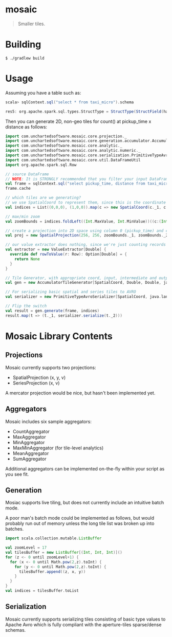 # mosaic
> Smaller tiles.

# Building

```
$ ./gradlew build
```

# Usage

Assuming you have a table such as:

```scala
scala> sqlContext.sql("select * from taxi_micro").schema

res5: org.apache.spark.sql.types.StructType = StructType(StructField(hack,StringType,true), StructField(license,StringType,true), StructField(code,StringType,true), StructField(flag,IntegerType,true), StructField(type,StringType,true), StructField(pickup_time,TimestampType,true), StructField(dropoff_time,TimestampType,true), StructField(passengers,IntegerType,true), StructField(duration,IntegerType,true), StructField(distance,DoubleType,true), StructField(pickup_lon,DoubleType,true), StructField(pickup_lat,DoubleType,true), StructField(dropoff_lon,DoubleType,true), StructField(dropoff_lat,DoubleType,true))
```

Then you can generate 2D, non-geo tiles for count() at pickup_time x distance as follows:

```scala
import com.unchartedsoftware.mosaic.core.projection._
import com.unchartedsoftware.mosaic.core.generation.accumulator.AccumulatorTileGenerator
import com.unchartedsoftware.mosaic.core.analytic._
import com.unchartedsoftware.mosaic.core.analytic.numeric._
import com.unchartedsoftware.mosaic.core.serialization.PrimitiveTypeAvroSerializer
import com.unchartedsoftware.mosaic.core.util.DataFrameUtil
import org.apache.spark.sql.Row

// source DataFrame
// NOTE: It is STRONGLY recommended that you filter your input DataFrame down to only the columns you need for tiling.
val frame = sqlContext.sql("select pickup_time, distance from taxi_micro")
frame.cache

// which tiles are we generating?
// we use SpatialCoord to represent them, since this is the coordinate type for SpatialProjection (which we'll employ below)
val indices = List((0,0,0), (1,0,0)).map(c => new SpatialCoord(c._1, c._2, c._3))

// max/min zoom
val zoomBounds = indices.foldLeft((Int.MaxValue, Int.MinValue))((c:(Int, Int), next:SpatialCoord) => (c._1 min next.z, c._2 max next.z))

// create a projection into 2D space using column 0 (pickup_time) and column 1 (distance), and appropriate max/min bounds for both.
val proj = new SpatialProjection(256, 256, zoomBounds._1, zoomBounds._2, 0, 1358725677000D, 1356998880000D, 1, 95.85D, 0)

// our value extractor does nothing, since we're just counting records
val extractor = new ValueExtractor[Double] {
  override def rowToValue(r: Row): Option[Double] = {
    return None
  }
}

// Tile Generator, with appropriate coord, input, intermediate and output types for bin and tile aggregators (CountAggregator and MaxMinAggregator, in this case)
val gen = new AccumulatorTileGenerator[SpatialCoord, Double, Double, java.lang.Double, (Double, Double), (java.lang.Double, java.lang.Double)](sc, proj, extractor, CountAggregator, MaxMinAggregator)

// For serializing basic spatial and series tiles to AVRO
val serializer = new PrimitiveTypeAvroSerializer[SpatialCoord, java.lang.Double, (java.lang.Double, java.lang.Double)](classOf[java.lang.Double], proj.bins)

// Flip the switch
val result = gen.generate(frame, indices)
result.map(t => (t._1, serializer.serialize(t._2)))
```

# Mosaic Library Contents

## Projections

Mosaic currently supports two projections:
 * SpatialProjection (x, y, v)
 * SeriesProjection (x, v)

A mercator projection would be nice, but hasn't been implemented yet.

## Aggregators

Mosaic includes six sample aggregators:

 * CountAggregator
 * MaxAggregator
 * MinAggregator
 * MaxMinAggregator (for tile-level analytics)
 * MeanAggregator
 * SumAggregator

Additional aggregators can be implemented on-the-fly within your script as you see fit.

## Generation

Mosiac supports live tiling, but does not currently include an intuitive batch mode.

A poor man's batch mode could be implemented as follows, but would probably run out of memory unless the long tile list was broken up into batches.

```scala
import scala.collection.mutable.ListBuffer

val zoomLevel = 17
val tilesBuffer = new ListBuffer[(Int, Int, Int)]()
for (z <- 0 until zoomLevel+1) {
  for (x <- 0 until Math.pow(2,z).toInt) {
    for (y <- 0 until Math.pow(2,z).toInt) {
      tilesBuffer.append((z, x, y))
    }
  }
}
val indices = tilesBuffer.toList
```

## Serialization

Mosaic currently supports serializing tiles consisting of basic type values to Apache Avro which is fully compliant with the aperture-tiles sparse/dense schemas.
